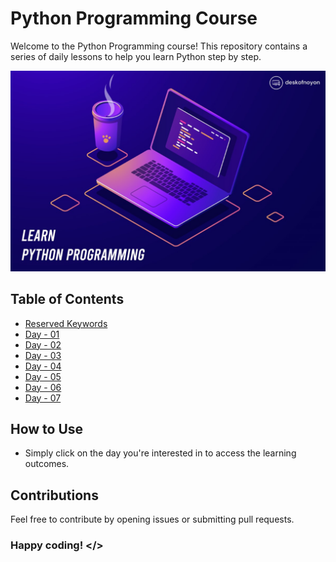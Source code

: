 # Python Programming Course

Welcome to the Python Programming course! This repository contains a series of daily lessons to help you learn Python step by step.

[![Course Cover](assets/cover.jpg)](https://noyonalways.github.io/python-by-phitron/)

## Table of Contents

- [Reserved Keywords](./revserved_keywords/README.md)
- [Day - 01](./Day_1/learning_outcomes.md#day---01)
- [Day - 02](./Day_2/learning_outcomes.md#day---02)
- [Day - 03](./Day_3/learning_outcomes.md#day---03)
- [Day - 04](./Day_4/learning_outcomes.md#day---04)
- [Day - 05](./Day_5/learning_outcomes.md#day---05)
- [Day - 06](./Day_6/learning_outcomes.md#day---06)
- [Day - 07](./Day_7/learning_outcomes.md#day---07)

## How to Use

- Simply click on the day you're interested in to access the learning outcomes.

## Contributions

Feel free to contribute by opening issues or submitting pull requests.

### Happy coding! </>
